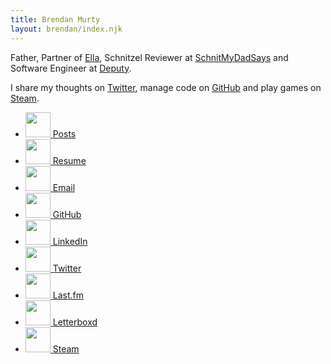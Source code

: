 ```yaml
---
title: Brendan Murty
layout: brendan/index.njk
---
```


Father, Partner of [Ella](http://ellacondon.com/),
Schnitzel Reviewer at [SchnitMyDadSays](http://schnitmydadsays.com/) and
Software Engineer at [Deputy](https://www.deputy.com/).

I share my thoughts on [Twitter](https://twitter.com/brendanmurty),
manage code on [GitHub](https://github.com/brendanmurty?tab=repositories)
and play games on [Steam](http://steamcommunity.com/id/brendanmurty).

<ul class="listing social">
    <li>
        <a href="/brendan/posts" title="View my Posts">
            <img alt="" height="40" width="40" class="svg" src="/svg/file-alt.svg">
            <span>Posts</span>
        </a>
    </li>
    <li>
        <a href="/brendan/resume" title="View my Resume">
            <img alt="" height="40" width="40" class="svg" src="/svg/briefcase.svg">
            <span>Resume</span>
        </a>
    </li>
    <li>
        <a href="mailto:b@murty.io" title="Send me an email at b@murty.io">
            <img alt="" height="40" width="40" class="svg" src="/svg/envelope.svg">
            <span>Email</span>
        </a>
    </li>
    <li>
        <a href="https://github.com/brendanmurty" title="View my code repositories on GitHub">
            <img alt="" height="40" width="40" class="svg" src="/svg/github.svg">
            <span>GitHub</span>
        </a>
    </li>
    <li>
        <a href="https://www.linkedin.com/in/brendanmurty/" title="View my LinkedIn profile">
            <img alt="" height="40" width="40" class="svg" src="/svg/linkedin.svg">
            <span>LinkedIn</span>
        </a>
    </li>
    <li>
        <a href="https://twitter.com/brendanmurty" title="View my Twitter profile">
            <img alt="" height="40" width="40" class="svg" src="/svg/twitter.svg">
            <span>Twitter</span>
        </a>
    </li>
    <li>
        <a href="https://www.last.fm/user/brendanmurty" title="Review my favourite music">
            <img alt="" height="40" width="40" class="svg" src="/svg/lastfm-square-brands.svg">
            <span>Last.fm</span>
        </a>
    </li>
    <li>
        <a href="https://letterboxd.com/brendanmurty/" title="Review my favourite movies">
            <img alt="" height="40" width="40" class="svg" src="/svg/film-solid.svg">
            <span>Letterboxd</span>
        </a>
    </li>
    <li>
        <a href="https://steamcommunity.com/id/brendanmurty" title="Join me in a game on Steam">
            <img alt="" height="40" width="40" class="svg" src="/svg/steam.svg">
            <span>Steam</span>
        </a>
    </li>
</ul>